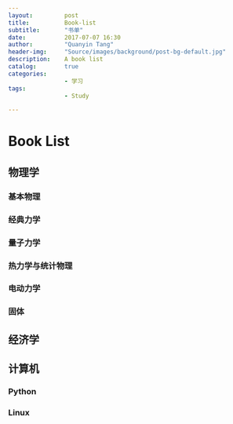 ```yaml
---
layout:         post
title:          Book-list
subtitle:       "书单"
date:           2017-07-07 16:30
author:         "Quanyin Tang"
header-img:     "Source/images/background/post-bg-default.jpg"
description:    A book list
catalog:        true
categories:     
                - 学习
tags:
                - Study

---
```


# Book List

## 物理学
### 基本物理
### 经典力学
### 量子力学
### 热力学与统计物理
### 电动力学
### 固体

## 经济学

## 计算机

### Python

### Linux
